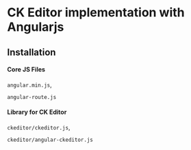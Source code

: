 # CK Editor implementation with Angularjs



## Installation

	
#### Core JS  Files

`angular.min.js`, 

`angular-route.js`

#### Library for CK Editor

`ckeditor/ckeditor.js`,

`ckeditor/angular-ckeditor.js`
